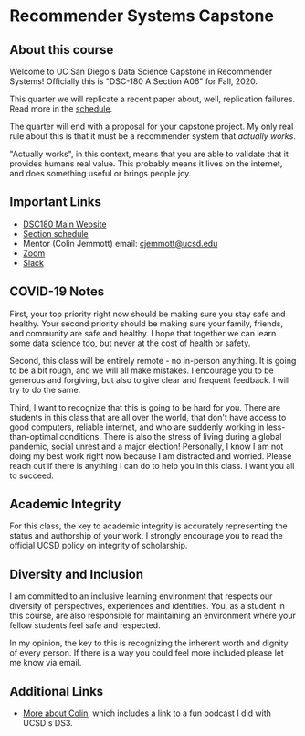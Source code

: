 # Recommender Systems Capstone

## About this course

Welcome to UC San Diego's Data Science Capstone in Recommender Systems! Officially this is "DSC-180 A Section A06" for Fall, 2020. 

This quarter we will replicate a recent paper about, well, replication failures. Read more in the [schedule](https://github.com/jemmott/dsc180a06-fa20/blob/master/schedule.md).

The quarter will end with a proposal for your capstone project. My only real rule about this is that it must be a recommender system that *actually works*.

"Actually works", in this context, means that you are able to validate that it provides humans real value.  This probably means it lives on the internet, and does something useful or brings people joy.

## Important Links

- [DSC180 Main Website](https://dsc-capstone.github.io/)
- [Section schedule](https://github.com/jemmott/dsc180a06-fa20/blob/master/schedule.md)
- Mentor (Colin Jemmott) email: [cjemmott@ucsd.edu](mailto:cjemmott@ucsd.edu)
- [Zoom](https://ucsd.zoom.us/j/94745180464?pwd=ODR0dXNkMFBjN0JsYUVINU1uT0NPUT09)
- [Slack](https://dsc180recomme-hfx1767.slack.com)

## COVID-19 Notes

First, your top priority right now should be making sure you stay safe and healthy.  Your second priority should be making sure your family, friends, and community are safe and healthy.  I hope that together we can learn some data science too, but never at the cost of health or safety.

Second, this class will be entirely remote - no in-person anything. It is going to be a bit rough, and we will all make mistakes.  I encourage you to be generous and forgiving, but also to give clear and frequent feedback.  I will try to do the same.

Third, I want to recognize that this is going to be hard for you.  There are students in this class that are all over the world, that don't have access to good computers, reliable internet, and who are suddenly working in less-than-optimal conditions.  There is also the stress of living during a global pandemic, social unrest and a major election!  Personally, I know I am not doing my best work right now because I am distracted and worried.  Please reach out if there is anything I can do to help you in this class.  I want you all to succeed.

## Academic Integrity

For this class, the key to academic integrity is accurately representing the status and authorship of your work. I strongly encourage you to read the official UCSD policy on integrity of scholarship.

## Diversity and Inclusion

I am committed to an inclusive learning environment that respects our diversity of perspectives, experiences and identities. You, as a student in this course, are also responsible for maintaining an environment where your fellow students feel safe and respected.

In my opinion, the key to this is recognizing the inherent worth and dignity of every person. If there is a way you could feel more included please let me know via email.

## Additional Links

- [More about Colin](http://www.cjemmott.com/), which includes a link to a fun podcast I did with UCSD's DS3.